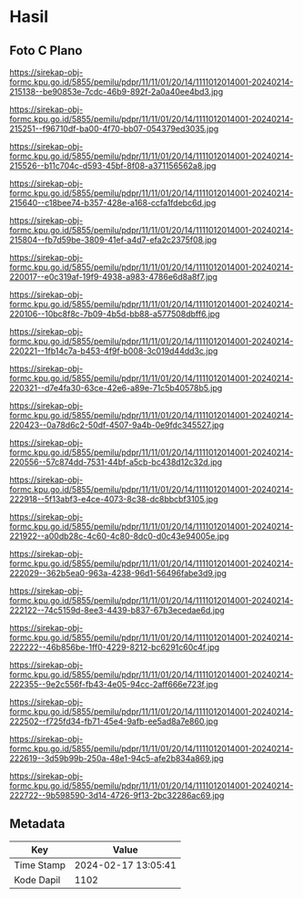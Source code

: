 # Hasil

## Foto C Plano

https://sirekap-obj-formc.kpu.go.id/5855/pemilu/pdpr/11/11/01/20/14/1111012014001-20240214-215138--be90853e-7cdc-46b9-892f-2a0a40ee4bd3.jpg

https://sirekap-obj-formc.kpu.go.id/5855/pemilu/pdpr/11/11/01/20/14/1111012014001-20240214-215251--f96710df-ba00-4f70-bb07-054379ed3035.jpg

https://sirekap-obj-formc.kpu.go.id/5855/pemilu/pdpr/11/11/01/20/14/1111012014001-20240214-215526--b11c704c-d593-45bf-8f08-a371156562a8.jpg

https://sirekap-obj-formc.kpu.go.id/5855/pemilu/pdpr/11/11/01/20/14/1111012014001-20240214-215640--c18bee74-b357-428e-a168-ccfa1fdebc6d.jpg

https://sirekap-obj-formc.kpu.go.id/5855/pemilu/pdpr/11/11/01/20/14/1111012014001-20240214-215804--fb7d59be-3809-41ef-a4d7-efa2c2375f08.jpg

https://sirekap-obj-formc.kpu.go.id/5855/pemilu/pdpr/11/11/01/20/14/1111012014001-20240214-220017--e0c319af-19f9-4938-a983-4786e6d8a8f7.jpg

https://sirekap-obj-formc.kpu.go.id/5855/pemilu/pdpr/11/11/01/20/14/1111012014001-20240214-220106--10bc8f8c-7b09-4b5d-bb88-a577508dbff6.jpg

https://sirekap-obj-formc.kpu.go.id/5855/pemilu/pdpr/11/11/01/20/14/1111012014001-20240214-220221--1fb14c7a-b453-4f9f-b008-3c019d44dd3c.jpg

https://sirekap-obj-formc.kpu.go.id/5855/pemilu/pdpr/11/11/01/20/14/1111012014001-20240214-220321--d7e4fa30-63ce-42e6-a89e-71c5b40578b5.jpg

https://sirekap-obj-formc.kpu.go.id/5855/pemilu/pdpr/11/11/01/20/14/1111012014001-20240214-220423--0a78d6c2-50df-4507-9a4b-0e9fdc345527.jpg

https://sirekap-obj-formc.kpu.go.id/5855/pemilu/pdpr/11/11/01/20/14/1111012014001-20240214-220556--57c874dd-7531-44bf-a5cb-bc438d12c32d.jpg

https://sirekap-obj-formc.kpu.go.id/5855/pemilu/pdpr/11/11/01/20/14/1111012014001-20240214-222918--5f13abf3-e4ce-4073-8c38-dc8bbcbf3105.jpg

https://sirekap-obj-formc.kpu.go.id/5855/pemilu/pdpr/11/11/01/20/14/1111012014001-20240214-221922--a00db28c-4c60-4c80-8dc0-d0c43e94005e.jpg

https://sirekap-obj-formc.kpu.go.id/5855/pemilu/pdpr/11/11/01/20/14/1111012014001-20240214-222029--362b5ea0-963a-4238-96d1-56496fabe3d9.jpg

https://sirekap-obj-formc.kpu.go.id/5855/pemilu/pdpr/11/11/01/20/14/1111012014001-20240214-222122--74c5159d-8ee3-4439-b837-67b3ecedae6d.jpg

https://sirekap-obj-formc.kpu.go.id/5855/pemilu/pdpr/11/11/01/20/14/1111012014001-20240214-222222--46b856be-1ff0-4229-8212-bc6291c60c4f.jpg

https://sirekap-obj-formc.kpu.go.id/5855/pemilu/pdpr/11/11/01/20/14/1111012014001-20240214-222355--9e2c556f-fb43-4e05-94cc-2aff666e723f.jpg

https://sirekap-obj-formc.kpu.go.id/5855/pemilu/pdpr/11/11/01/20/14/1111012014001-20240214-222502--f725fd34-fb71-45e4-9afb-ee5ad8a7e860.jpg

https://sirekap-obj-formc.kpu.go.id/5855/pemilu/pdpr/11/11/01/20/14/1111012014001-20240214-222619--3d59b99b-250a-48e1-94c5-afe2b834a869.jpg

https://sirekap-obj-formc.kpu.go.id/5855/pemilu/pdpr/11/11/01/20/14/1111012014001-20240214-222722--9b598590-3d14-4726-9f13-2bc32286ac69.jpg


## Metadata

| Key        | Value               |
| ---------- | ------------------- |
| Time Stamp | 2024-02-17 13:05:41 |
| Kode Dapil | 1102                |



